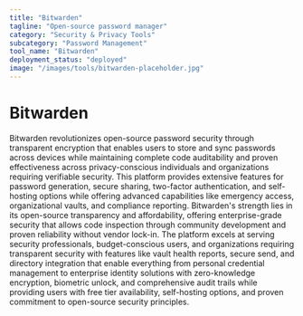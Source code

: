 ```yaml
---
title: "Bitwarden"
tagline: "Open-source password manager"
category: "Security & Privacy Tools"
subcategory: "Password Management"
tool_name: "Bitwarden"
deployment_status: "deployed"
image: "/images/tools/bitwarden-placeholder.jpg"
---
```


# Bitwarden

Bitwarden revolutionizes open-source password security through transparent encryption that enables users to store and sync passwords across devices while maintaining complete code auditability and proven effectiveness across privacy-conscious individuals and organizations requiring verifiable security. This platform provides extensive features for password generation, secure sharing, two-factor authentication, and self-hosting options while offering advanced capabilities like emergency access, organizational vaults, and compliance reporting. Bitwarden's strength lies in its open-source transparency and affordability, offering enterprise-grade security that allows code inspection through community development and proven reliability without vendor lock-in. The platform excels at serving security professionals, budget-conscious users, and organizations requiring transparent security with features like vault health reports, secure send, and directory integration that enable everything from personal credential management to enterprise identity solutions with zero-knowledge encryption, biometric unlock, and comprehensive audit trails while providing users with free tier availability, self-hosting options, and proven commitment to open-source security principles.